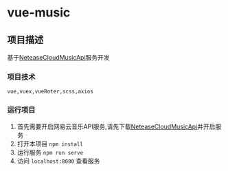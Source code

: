 # vue-music

## 项目描述
基于[NeteaseCloudMusicApi](https://binaryify.github.io/NeteaseCloudMusicApi/#/)服务开发

### 项目技术
```
vue,vuex,vueRoter,scss,axios
```


### 运行项目
1. 首先需要开启网易云音乐API服务,请先下载[NeteaseCloudMusicApi](https://github.com/Binaryify/NeteaseCloudMusicApi)并开启服务
2. 打开本项目 `npm install`
3. 运行服务 `npm run serve`
4. 访问 `localhost:8080` 查看服务
